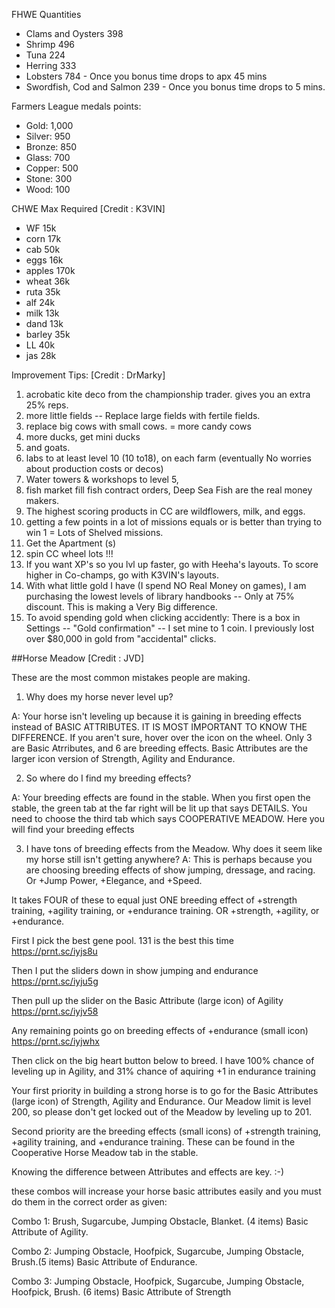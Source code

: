  FHWE Quantities
 
 - Clams and Oysters 398
 - Shrimp 496
 - Tuna 224
 - Herring 333
 - Lobsters 784 - Once you bonus time drops to apx 45 mins
 - Swordfish, Cod and Salmon 239 - Once you bonus time drops to 5 mins.


 Farmers League medals  points:

  - Gold: 1,000
  - Silver: 950
  - Bronze: 850
  - Glass: 700
  - Copper: 500
  - Stone: 300
  - Wood: 100

CHWE Max Required [Credit : K3VIN]

 - WF 15k
 - corn 17k
 - cab 50k
 - eggs 16k
 - apples 170k
 - wheat 36k
 - ruta 35k
 - alf 24k
 - milk 13k
 - dand 13k
 - barley 35k
 - LL 40k
 - jas 28k

Improvement Tips: [Credit : DrMarky]

1.	acrobatic kite deco from the championship trader. gives you an extra 25% reps.
2.	more little fields -- Replace large fields with fertile fields. 
3.	replace big cows with small cows. = more candy cows 
4.	more ducks, get mini ducks 
5.	and goats. 
6.	labs to at least level 10 (10 to18), on each farm (eventually No worries about production costs or decos)
7.	Water towers & workshops to level 5,
8.	fish market fill fish contract orders,  Deep Sea Fish are the real money makers. 
9.	The highest scoring products in CC are wildflowers, milk, and eggs.   
10.	getting a few points in a lot of missions equals or is better than trying to win 1  =  Lots of Shelved missions.
11.	Get the Apartment (s)
12.	spin CC wheel lots !!!  
13.	If you want XP's so you lvl up faster, go with Heeha's layouts.  To score higher in Co-champs, go with K3VIN's layouts.  
14.	With what little gold I have (I spend NO Real Money on games), I am purchasing the lowest levels of library handbooks -- Only at 75% discount.  This is  making a Very Big difference.  
15.	To avoid  spending gold when clicking accidently:  There is a box in Settings -- "Gold confirmation" -- I set mine to 1 coin.  I previously lost over $80,000 in gold from "accidental" clicks.  


##Horse Meadow [Credit : JVD]

These are the most common mistakes people are making.


1)  Why does my horse never level up?

A:  Your horse isn't leveling up because it is gaining in breeding effects instead of BASIC ATTRIBUTES.  IT IS MOST IMPORTANT TO KNOW THE DIFFERENCE.  If you aren't sure, hover over the icon on the wheel.  Only 3 are Basic Atrributes, and 6 are breeding effects. Basic Attributes are the larger icon version of Strength, Agility and Endurance.

2) So where do I find my breeding effects?

A: Your breeding effects are found in the stable.  When you first open the stable, the green tab at the far right will be lit up that says DETAILS.  You need to choose the third tab which says COOPERATIVE MEADOW.  Here you will find your breeding effects

3) I have tons of breeding effects from the Meadow.  Why does it seem like my horse still isn't getting anywhere?
A: This is perhaps because you are choosing breeding effects of show jumping, dressage, and racing.  Or +Jump Power, +Elegance, and +Speed.  

It takes FOUR of these to equal just ONE breeding effect of +strength training, +agility training, or +endurance training.  OR +strength, +agility, or +endurance.

First I pick the best gene pool.  131 is the best this time   
https://prnt.sc/iyjs8u

Then I put the sliders down in show jumping and endurance  https://prnt.sc/iyju5g

Then pull up the slider on the Basic Attribute (large icon) of Agility
https://prnt.sc/iyjv58 

Any remaining points go on breeding effects of +endurance (small icon)
https://prnt.sc/iyjwhx

Then click on the big heart button below to breed.  I have 100% chance of leveling up in Agility, and 31% chance of aquiring +1 in endurance training

Your first priority in building a strong horse is to go for the Basic Attributes (large icon) of Strength, Agility and Endurance.  Our Meadow limit is level 200, so please don't get locked out of the Meadow by leveling up to 201.

Second priority are the breeding effects (small icons) of +strength training, +agility training, and +endurance training.  These can be found in the Cooperative Horse Meadow tab in the stable.

Knowing the difference between Attributes and effects are key.  :-)

these combos will increase your horse basic attributes easily and you must do them in the correct order as given:

Combo 1: Brush, Sugarcube, Jumping Obstacle, Blanket. (4 items) Basic Attribute of Agility.

Combo 2: Jumping Obstacle, Hoofpick, Sugarcube, Jumping Obstacle, Brush.(5 items) Basic Attribute of Endurance.

Combo 3: Jumping Obstacle, Hoofpick, Sugarcube, Jumping Obstacle, Hoofpick, Brush. (6 items)  Basic Attribute of Strength
